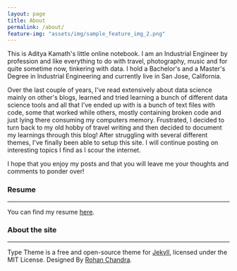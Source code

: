 ```yaml
---
layout: page
title: About
permalink: /about/
feature-img: "assets/img/sample_feature_img_2.png"
---
```


This is Aditya Kamath's little online notebook. I am an Industrial Engineer by profession and like everything to do with travel, photography, music and for quite sometime now, tinkering with data. I hold a Bachelor's and a Master's Degree in Industrial Engineering and currently live in San Jose, California.

Over the last couple of years, I've read extensively about data science mainly on other's blogs, learned and tried learning a bunch of different data science tools and all that I've ended up with is a bunch of text files with code, some that worked while others, mostly containing broken code and just lying there consuming my computers memory. Frustrated, I decided to turn back to my old hobby of travel writing and then decided to document my learnings through this blog! After struggling with several different themes, I've finally been able to setup this site. I will continue posting on interesting topics I find as I scour the internet.

I hope that you enjoy my posts and that you will leave me your thoughts and comments to ponder over!

### Resume
----

You can find my resume [here](https://adityakamath.com/Aditya_Kamath_Resume1_2018.pdf).

### About the site
----

Type Theme is a free and open-source theme for [Jekyll](http://jekyllrb.com/), licensed under the MIT License.
Designed By [Rohan Chandra](https://rohanchandra.github.io/project/type/).

